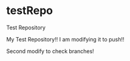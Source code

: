 testRepo
========

Test Repository

My Test Repository!!
I am modifying it to push!!

Second modify to check branches!